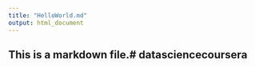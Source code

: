 ```yaml
---
title: "HelloWorld.md"
output: html_document
---
```


## This is a markdown file.# datasciencecoursera
